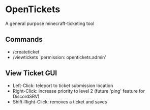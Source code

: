 # OpenTickets
A general purpose minecraft-ticketing tool


## Commands
- /createticket <issue>
- /viewtickets
`permission: opentickets.admin'

## View Ticket GUI
- Left-Click: teleport to ticket submission location
- Right-Click: increase priority to level 2 (future 'ping' feature for DiscordSRV)
- Shift-Right-Click: removes a ticket and saves

